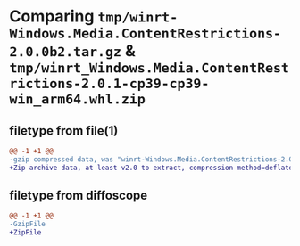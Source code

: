 # Comparing `tmp/winrt-Windows.Media.ContentRestrictions-2.0.0b2.tar.gz` & `tmp/winrt_Windows.Media.ContentRestrictions-2.0.1-cp39-cp39-win_arm64.whl.zip`

## filetype from file(1)

```diff
@@ -1 +1 @@
-gzip compressed data, was "winrt-Windows.Media.ContentRestrictions-2.0.0b2.tar", last modified: Sat Dec  2 18:23:32 2023, max compression
+Zip archive data, at least v2.0 to extract, compression method=deflate
```

## filetype from diffoscope

```diff
@@ -1 +1 @@
-GzipFile
+ZipFile
```

